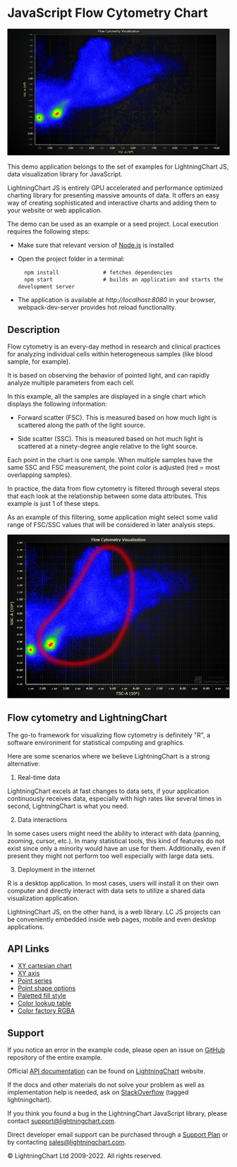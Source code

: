 # JavaScript Flow Cytometry Chart

![JavaScript Flow Cytometry Chart](flowCytometryChart-darkGold.png)

This demo application belongs to the set of examples for LightningChart JS, data visualization library for JavaScript.

LightningChart JS is entirely GPU accelerated and performance optimized charting library for presenting massive amounts of data. It offers an easy way of creating sophisticated and interactive charts and adding them to your website or web application.

The demo can be used as an example or a seed project. Local execution requires the following steps:

-   Make sure that relevant version of [Node.js](https://nodejs.org/en/download/) is installed
-   Open the project folder in a terminal:

          npm install              # fetches dependencies
          npm start                # builds an application and starts the development server

-   The application is available at _http://localhost:8080_ in your browser, webpack-dev-server provides hot reload functionality.


## Description

Flow cytometry is an every-day method in research and clinical practices for analyzing individual cells within heterogeneous samples (like blood sample, for example).

It is based on observing the behavior of pointed light, and can rapidly analyze multiple parameters from each cell.

In this example, all the samples are displayed in a single chart which displays the following information:

-   Forward scatter (FSC). This is measured based on how much light is scattered along the path of the light source.

-   Side scatter (SSC). This is measured based on hot much light is scattered at a ninety-degree angle relative to the light source.

Each point in the chart is one sample. When multiple samples have the same SSC and FSC measurement, the point color is adjusted (red = most overlapping samples).

In practice, the data from flow cytometry is filtered through several steps that each look at the relationship between some data attributes. This example is just 1 of these steps.

As an example of this filtering, some application might select some valid range of FSC/SSC values that will be considered in later analysis steps.

![FSC/SSC Threshold](./assets/threshold.png)

## Flow cytometry and LightningChart

The go-to framework for visualizing flow cytometry is definitely "R", a software environment for statistical computing and graphics.

Here are some scenarios where we believe LightningChart is a strong alternative:

1. Real-time data

LightningChart excels at fast changes to data sets, if your application continuously receives data, especially with high rates like several times in second, LightningChart is what you need.

2. Data interactions

In some cases users might need the ability to interact with data (panning, zooming, cursor, etc.). In many statistical tools, this kind of features do not exist since only a minority would have an use for them. Additionally, even if present they might not perform too well especially with large data sets.

3. Deployment in the internet

R is a desktop application. In most cases, users will install it on their own computer and directly interact with data sets to utilize a shared data visualization application.

LightningChart JS, on the other hand, is a web library. LC JS projects can be conveniently embedded inside web pages, mobile and even desktop applications.


## API Links

* [XY cartesian chart]
* [XY axis]
* [Point series]
* [Point shape options]
* [Paletted fill style]
* [Color lookup table]
* [Color factory RGBA]


## Support

If you notice an error in the example code, please open an issue on [GitHub][0] repository of the entire example.

Official [API documentation][1] can be found on [LightningChart][2] website.

If the docs and other materials do not solve your problem as well as implementation help is needed, ask on [StackOverflow][3] (tagged lightningchart).

If you think you found a bug in the LightningChart JavaScript library, please contact support@lightningchart.com.

Direct developer email support can be purchased through a [Support Plan][4] or by contacting sales@lightningchart.com.

[0]: https://github.com/Arction/
[1]: https://lightningchart.com/lightningchart-js-api-documentation/
[2]: https://lightningchart.com
[3]: https://stackoverflow.com/questions/tagged/lightningchart
[4]: https://lightningchart.com/support-services/

© LightningChart Ltd 2009-2022. All rights reserved.


[XY cartesian chart]: https://lightningchart.com/js-charts/api-documentation/v4.2.0/classes/ChartXY.html
[XY axis]: https://lightningchart.com/js-charts/api-documentation/v4.2.0/classes/Axis.html
[Point series]: https://lightningchart.com/js-charts/api-documentation/v4.2.0/classes/PointSeries.html
[Point shape options]: https://lightningchart.com/js-charts/api-documentation/v4.2.0/enums/PointShape.html
[Paletted fill style]: https://lightningchart.com/js-charts/api-documentation/v4.2.0/classes/PalettedFill.html
[Color lookup table]: https://lightningchart.com/js-charts/api-documentation/v4.2.0/classes/LUT.html
[Color factory RGBA]: https://lightningchart.com/js-charts/api-documentation/v4.2.0/functions/ColorRGBA.html


